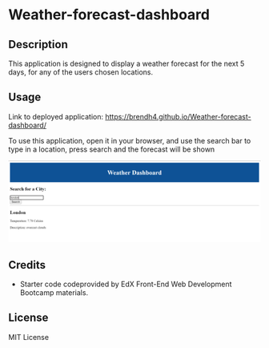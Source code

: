 # Weather-forecast-dashboard

## Description

This application is designed to display a weather forecast for the next 5 days, for any of the users chosen locations.

## Usage

Link to deployed application: https://brendh4.github.io/Weather-forecast-dashboard/

To use this application, open it in your browser, and use the search bar to type in a location, press search and the forecast will be shown

![Deployed webpage screenshot](/asset/images/screenshot.PNG)

## Credits

- Starter code codeprovided by EdX Front-End Web Development Bootcamp materials.

## License

MIT License